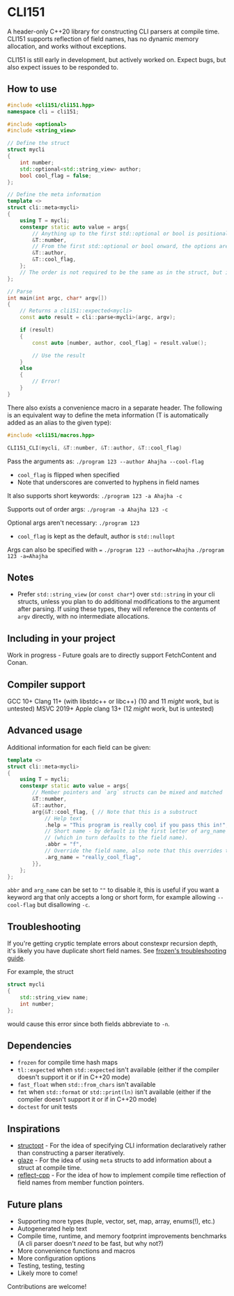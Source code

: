 # CLI151

A header-only C++20 library for constructing CLI parsers at compile time. CLI151 supports reflection of field names, has no dynamic memory allocation, and works without exceptions.

CLI151 is still early in development, but actively worked on. Expect bugs, but also expect issues to be responded to.

## How to use

```c++
#include <cli151/cli151.hpp>
namespace cli = cli151;

#include <optional>
#include <string_view>

// Define the struct
struct mycli
{
    int number;
    std::optional<std::string_view> author;
    bool cool_flag = false;
};

// Define the meta information
template <>
struct cli::meta<mycli>
{
    using T = mycli;
    constexpr static auto value = args{
        // Anything up to the first std::optional or bool is positional and required
        &T::number,
        // From the first std::optional or bool onward, the options are keyword and optional
        &T::author,
        &T::cool_flag,
    };
    // The order is not required to be the same as in the struct, but it is generally assumed they are.
};

// Parse
int main(int argc, char* argv[])
{
    // Returns a cli151::expected<mycli>
    const auto result = cli::parse<mycli>(argc, argv);

    if (result)
    {
        const auto [number, author, cool_flag] = result.value();

        // Use the result
    }
    else
    {
        // Error!
    }
}
```

There also exists a convenience macro in a separate header. The following is an equivalent way to define the meta information (T is automatically added as an alias to the given type):

```c++
#include <cli151/macros.hpp>

CLI151_CLI(mycli, &T::number, &T::author, &T::cool_flag)
```

Pass the arguments as:
`./program 123 --author Ahajha --cool-flag`
- `cool_flag` is flipped when specified
- Note that underscores are converted to hyphens in field names

It also supports short keywords:
`./program 123 -a Ahajha -c`

Supports out of order args:
`./program -a Ahajha 123 -c`

Optional args aren't necessary:
`./program 123`
- `cool_flag` is kept as the default, author is `std::nullopt`

Args can also be specified with `=`
`./program 123 --author=Ahajha`
`./program 123 -a=Ahajha`

## Notes

- Prefer `std::string_view` (or `const char*`) over `std::string` in your cli structs, unless you plan to do additional modifications to the argument after parsing. If using these types, they will reference the contents of `argv` directly, with no intermediate allocations.

## Including in your project

Work in progress - Future goals are to directly support FetchContent and Conan.

## Compiler support

GCC 10+
Clang 11+ (with libstdc++ or libc++) (10 and 11 _might_ work, but is untested)
MSVC 2019+
Apple clang 13+ (12 _might_ work, but is untested)

## Advanced usage

Additional information for each field can be given:
```c++
template <>
struct cli::meta<mycli>
{
    using T = mycli;
    constexpr static auto value = args{
        // Member pointers and `arg` structs can be mixed and matched
        &T::number,
        &T::author,
        arg{&T::cool_flag, { // Note that this is a substruct
            // Help text
            .help = "This program is really cool if you pass this in!",
            // Short name - by default is the first letter of arg_name
            // (which in turn defaults to the field name).
            .abbr = "f",
            // Override the field name, also note that this overrides the underscore-to-hyphen conversion.
            .arg_name = "really_cool_flag",
        }},
    };
};
```
`abbr` and `arg_name` can be set to `""` to disable it, this is useful if you want a keyword arg that only accepts a long or short form, for example allowing `--cool-flag` but disallowing `-c`.

## Troubleshooting

If you're getting cryptic template errors about constexpr recursion depth, it's likely you have duplicate short field names. See [frozen's troubleshooting guide](https://github.com/serge-sans-paille/frozen?tab=readme-ov-file#troubleshooting).

For example, the struct
```c++
struct mycli
{
    std::string_view name;
    int number;
};
```
would cause this error since both fields abbreviate to `-n`.

## Dependencies

- `frozen` for compile time hash maps
- `tl::expected` when `std::expected` isn't available (either if the compiler doesn't support it or if in C++20 mode)
- `fast_float` when `std::from_chars` isn't available
- `fmt` when `std::format` or `std::print(ln)` isn't available (either if the compiler doesn't support it or if in C++20 mode)
- `doctest` for unit tests

## Inspirations

- [structopt](https://github.com/p-ranav/structopt) - For the idea of specifying CLI information declaratively rather than constructing a parser iteratively.
- [glaze](https://github.com/stephenberry/glaze) - For the idea of using `meta` structs to add information about a struct at compile time.
- [reflect-cpp](https://github.com/getml/reflect-cpp) - For the idea of how to implement compile time reflection of field names from member function pointers.

## Future plans

- Supporting more types (tuple, vector, set, map, array, enums(!), etc.)
- Autogenerated help text
- Compile time, runtime, and memory footprint improvements benchmarks (A cli parser doesn't _need_ to be fast, but why not?)
- More convenience functions and macros
- More configuration options
- Testing, testing, testing
- Likely more to come!

Contributions are welcome!
